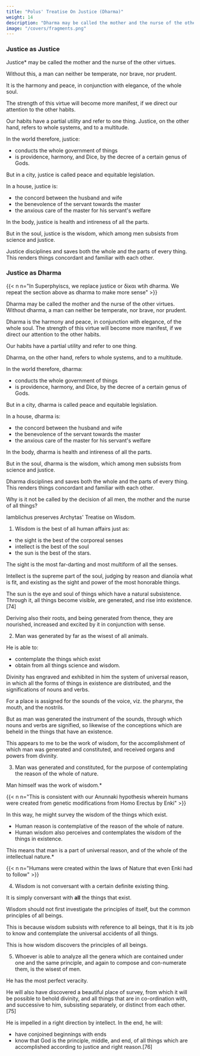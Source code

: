 ```yaml
---
title: "Polus' Treatise On Justice (Dharma)"
weight: 14
description: "Dharma may be called the mother and the nurse of the other virtues"
image: "/covers/fragments.png"
---
```



### Justice as Justice

Justice* may be called the mother and the nurse of the other virtues. 

Without this, a man can neither be temperate, nor brave, nor prudent. 

It is the harmony and peace, in conjunction with elegance, of the whole soul. 

The strength of this virtue will become more manifest, if we direct our attention to the other habits. 

Our habits have a partial utility and refer to one thing. Justice, on the other hand, refers to whole systems, and to a multitude. 

In the world therefore, justice:
- conducts the whole government of things
- is providence, harmony, and Dice, by the decree of a certain genus of Gods. 

But in a city, justice is called peace and equitable legislation. 

In a house, justice is:
- the concord between the husband and wife
- the benevolence of the servant towards the master
- the anxious care of the master for his servant's welfare 

In the body, justice is health and intireness of all the parts.

 <!-- likewise, which is the first and dearest thing to all animals, [so far as they are animals,] it is the  -->

But in the soul, justice is the wisdom, which among men subsists from science and justice. 

Justice disciplines and saves both the whole and the parts of every thing. This renders things concordant and familiar with each other.


### Justice as Dharma

{{< n n="In Superphyiscs, we replace justice or δίκαι wtih dharma. We repeat the section above as dharma to make more sense" >}}

Dharma may be called the mother and the nurse of the other virtues.  Without dharma, a man can neither be temperate, nor brave, nor prudent. 

Dharma is the harmony and peace, in conjunction with elegance, of the whole soul. The strength of this virtue will become more manifest, if we direct our attention to the other habits. 

Our habits have a partial utility and refer to one thing. 

Dharma, on the other hand, refers to whole systems, and to a multitude. 

In the world therefore, dharma:
- conducts the whole government of things
- is providence, harmony, and Dice, by the decree of a certain genus of Gods. 

But in a city, dharma is called peace and equitable legislation. 

In a house, dharma is:
- the concord between the husband and wife
- the benevolence of the servant towards the master
- the anxious care of the master for his servant's welfare 

In the body, dharma is health and intireness of all the parts.

 <!-- likewise, which is the first and dearest thing to all animals, [so far as they are animals,] it is the  -->

But in the soul, dharma is the wisdom, which among men subsists from science and justice. 

Dharma disciplines and saves both the whole and the parts of every thing. This renders things concordant and familiar with each other.



Why is it not be called by the decision of all men, the mother and the nurse of all things?

Iamblichus preserves Archytas' Treatise on Wisdom. <!--  are preserved by , in the 3rd Chapter of his Protreptics, or Exhortations to Philosophy. -->

<!-- Archytas therefore, in the beginning of his Treatise on Wisdom, exhorts to the possession of it as follows= -->

1. Wisdom is the best of all human affairs just as:
- the sight is the best of the corporeal senses
- intellect is the best of the soul
- the sun is the best of the stars. 

The sight is the most far-darting and most multiform of all the senses.

Intellect is the supreme part of the soul, judging by reason and dianoïa what is fit, and existing as the sight and power of the most honorable things.

The sun is the eye and soul of things which have a natural subsistence. Through it, all things become visible, are generated, and rise into existence.[74] 

Deriving also their roots, and being generated from thence, they are nourished, increased and excited by it in conjunction with sense.


2. Man was generated by far as the wisest of all animals.

He is able to:
- contemplate the things which exist
- obtain from all things science and wisdom. 

Divinity has engraved and exhibited in him the system of universal reason, in which all the forms of things in existence are distributed, and the significations of nouns and verbs. 

For a place is assigned for the sounds of the voice, viz. the pharynx, the mouth, and the nostrils.

But as man was generated the instrument of the sounds, through which nouns and verbs are signified, so likewise of the conceptions which are beheld in the things that have an existence. 

This appears to me to be the work of wisdom, for the accomplishment of which man was generated and constituted, and received organs and powers from divinity.


3. Man was generated and constituted, for the purpose of contemplating the reason of the whole of nature.

Man himself was the work of wisdom.*

{{< n n="This is consistent with our Anunnaki hypothesis wherein humans were created from genetic modifications from Homo Erectus by Enki" >}}

In this way, he might survey the wisdom of the things which exist.
- Human reason is contemplative of the reason of the whole of nature.
- Human wisdom also perceives and contemplates the wisdom of the things in existence.

This means that man is a part of universal reason, and of the whole of the intellectual nature.*

{{< n n="Humans were created within the laws of Nature that even Enki had to follow" >}}


4. Wisdom is not conversant with a certain definite existing thing.

It is simply conversant with **all** the things that exist. 

Wisdom should not first investigate the principles of itself, but the common principles of all beings. 

This is because wisdom subsists with reference to all beings, that it is its job to know and contemplate the universal accidents of all things.

This is how wisdom discovers the principles of all beings.


5. Whoever is able to analyze all the genera which are contained under one and the same principle, and again to compose and con-numerate them, is the wisest of men.

He has the most perfect veracity.

He will also have discovered a beautiful place of survey, from which it will be possible to behold divinity, and all things that are in co-ordination with, and successive to him, subsisting  separately, or distinct from each other.[75] 

He is impelled in a right direction by intellect. In the end, he will:
- have conjoined beginnings with ends
- know that God is the principle, middle, and end, of all things which are accomplished according to justice and right reason.[76]
